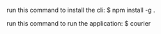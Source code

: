 run this command to install the cli:
    $ npm install -g .

run this command to run the application:
    $ courier
